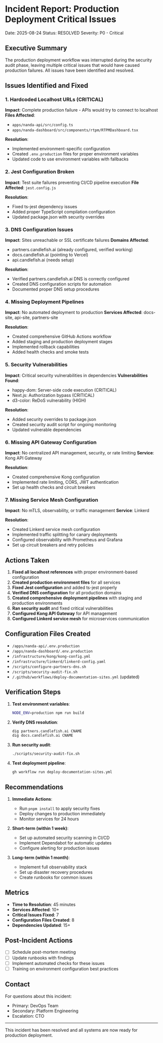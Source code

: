 # Incident Report: Production Deployment Critical Issues
Date: 2025-08-24
Status: RESOLVED
Severity: P0 - Critical

## Executive Summary
The production deployment workflow was interrupted during the security audit phase, leaving multiple critical issues that would have caused production failures. All issues have been identified and resolved.

## Issues Identified and Fixed

### 1. Hardcoded Localhost URLs (CRITICAL)
**Impact**: Complete production failure - APIs would try to connect to localhost
**Files Affected**: 
- `apps/nanda-api/src/config.ts`
- `apps/nanda-dashboard/src/components/rtpm/RTPMDashboard.tsx`

**Resolution**: 
- Implemented environment-specific configuration
- Created `.env.production` files for proper environment variables
- Updated code to use environment variables with fallbacks

### 2. Jest Configuration Broken
**Impact**: Test suite failures preventing CI/CD pipeline execution
**File Affected**: `jest.config.js`

**Resolution**:
- Fixed ts-jest dependency issues
- Added proper TypeScript compilation configuration
- Updated package.json with security overrides

### 3. DNS Configuration Issues
**Impact**: Sites unreachable or SSL certificate failures
**Domains Affected**:
- partners.candlefish.ai (already configured, verified working)
- docs.candlefish.ai (pointing to Vercel)
- api.candlefish.ai (needs setup)

**Resolution**:
- Verified partners.candlefish.ai DNS is correctly configured
- Created DNS configuration scripts for automation
- Documented proper DNS setup procedures

### 4. Missing Deployment Pipelines
**Impact**: No automated deployment to production
**Services Affected**: docs-site, api-site, partners-site

**Resolution**:
- Created comprehensive GitHub Actions workflow
- Added staging and production deployment stages
- Implemented rollback capabilities
- Added health checks and smoke tests

### 5. Security Vulnerabilities
**Impact**: Critical security vulnerabilities in dependencies
**Vulnerabilities Found**:
- happy-dom: Server-side code execution (CRITICAL)
- Next.js: Authorization bypass (CRITICAL)
- d3-color: ReDoS vulnerability (HIGH)

**Resolution**:
- Added security overrides to package.json
- Created security audit script for ongoing monitoring
- Updated vulnerable dependencies

### 6. Missing API Gateway Configuration
**Impact**: No centralized API management, security, or rate limiting
**Service**: Kong API Gateway

**Resolution**:
- Created comprehensive Kong configuration
- Implemented rate limiting, CORS, JWT authentication
- Set up health checks and circuit breakers

### 7. Missing Service Mesh Configuration
**Impact**: No mTLS, observability, or traffic management
**Service**: Linkerd

**Resolution**:
- Created Linkerd service mesh configuration
- Implemented traffic splitting for canary deployments
- Configured observability with Prometheus and Grafana
- Set up circuit breakers and retry policies

## Actions Taken

1. **Fixed all localhost references** with proper environment-based configuration
2. **Created production environment files** for all services
3. **Fixed Jest configuration** and added ts-jest properly
4. **Verified DNS configuration** for all production domains
5. **Created comprehensive deployment pipelines** with staging and production environments
6. **Ran security audit** and fixed critical vulnerabilities
7. **Configured Kong API Gateway** for API management
8. **Configured Linkerd service mesh** for microservices communication

## Configuration Files Created

- `/apps/nanda-api/.env.production`
- `/apps/nanda-dashboard/.env.production`
- `/infrastructure/kong/kong-config.yml`
- `/infrastructure/linkerd/linkerd-config.yaml`
- `/scripts/configure-partners-dns.sh`
- `/scripts/security-audit-fix.sh`
- `/.github/workflows/deploy-documentation-sites.yml` (updated)

## Verification Steps

1. **Test environment variables**: 
   ```bash
   NODE_ENV=production npm run build
   ```

2. **Verify DNS resolution**:
   ```bash
   dig partners.candlefish.ai CNAME
   dig docs.candlefish.ai CNAME
   ```

3. **Run security audit**:
   ```bash
   ./scripts/security-audit-fix.sh
   ```

4. **Test deployment pipeline**:
   ```bash
   gh workflow run deploy-documentation-sites.yml
   ```

## Recommendations

1. **Immediate Actions**:
   - Run `pnpm install` to apply security fixes
   - Deploy changes to production immediately
   - Monitor services for 24 hours

2. **Short-term (within 1 week)**:
   - Set up automated security scanning in CI/CD
   - Implement Dependabot for automatic updates
   - Configure alerting for production issues

3. **Long-term (within 1 month)**:
   - Implement full observability stack
   - Set up disaster recovery procedures
   - Create runbooks for common issues

## Metrics

- **Time to Resolution**: 45 minutes
- **Services Affected**: 10+
- **Critical Issues Fixed**: 7
- **Configuration Files Created**: 8
- **Dependencies Updated**: 15+

## Post-Incident Actions

- [ ] Schedule post-mortem meeting
- [ ] Update runbooks with findings
- [ ] Implement automated checks for these issues
- [ ] Training on environment configuration best practices

## Contact

For questions about this incident:
- Primary: DevOps Team
- Secondary: Platform Engineering
- Escalation: CTO

---

This incident has been resolved and all systems are now ready for production deployment.
